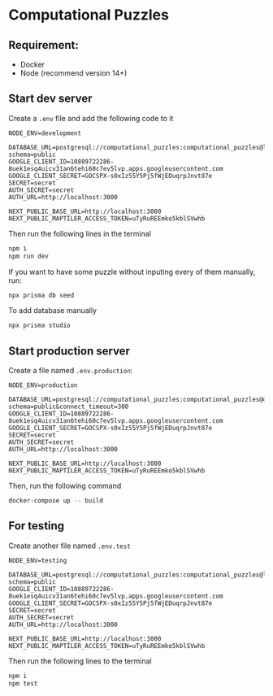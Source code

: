 # Computational Puzzles

## Requirement:
- Docker
- Node (recommend version 14+)

## Start dev server
Create a `.env` file and add the following code to it
```text
NODE_ENV=development

DATABASE_URL=postgresql://computational_puzzles:computational_puzzles@localhost:5432/mydb?schema=public
GOOGLE_CLIENT_ID=10889722286-8uek1esq4uicv31an6tehi60c7ev5lvp.apps.googleusercontent.com
GOOGLE_CLIENT_SECRET=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
SECRET=secret
AUTH_SECRET=secret
AUTH_URL=http://localhost:3000

NEXT_PUBLIC_BASE_URL=http://localhost:3000
NEXT_PUBLIC_MAPTILER_ACCESS_TOKEN=uTyRuREEmko5kblSVwhb
```
Then run the following lines in the terminal
```bash
npm i
npm run dev
```
If you want to have some puzzle without inputing every of them manually, run:
```bash
npx prisma db seed
```
To add database manually
```bash
npx prisma studio
```

## Start production server
Create a file named `.env.production`:
```
NODE_ENV=production

DATABASE_URL=postgresql://computational_puzzles:computational_puzzles@db:5432/mydb?schema=public&connect_timeout=300
GOOGLE_CLIENT_ID=10889722286-8uek1esq4uicv31an6tehi60c7ev5lvp.apps.googleusercontent.com
GOOGLE_CLIENT_SECRET=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
SECRET=secret
AUTH_SECRET=secret
AUTH_URL=http://localhost:3000

NEXT_PUBLIC_BASE_URL=http://localhost:3000
NEXT_PUBLIC_MAPTILER_ACCESS_TOKEN=uTyRuREEmko5kblSVwhb
```
Then, run the following command
```bash
docker-compose up -- build
```

## For testing
Create another file named `.env.test`
```text
NODE_ENV=testing

DATABASE_URL=postgresql://computational_puzzles:computational_puzzles@localhost:5432/testdb?schema=public
GOOGLE_CLIENT_ID=10889722286-8uek1esq4uicv31an6tehi60c7ev5lvp.apps.googleusercontent.com
GOOGLE_CLIENT_SECRET=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
SECRET=secret
AUTH_SECRET=secret
AUTH_URL=http://localhost:3000

NEXT_PUBLIC_BASE_URL=http://localhost:3000
NEXT_PUBLIC_MAPTILER_ACCESS_TOKEN=uTyRuREEmko5kblSVwhb
```
Then run the following lines to the terminal
```bash
npm i
npm test
```
